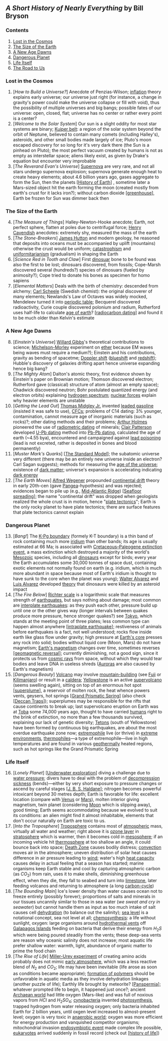 ## _A Short History of Nearly Everything_ by Bill Bryson

### Contents

1. [Lost in the Cosmos](#lost-in-the-cosmos)
2. [The Size of the Earth](#the-size-of-the-earth)
3. [A New Age Dawns](#a-new-age-dawns)
4. [Dangerous Planet](#dangerous-planet)
5. [Life Itself](#life-itself)
6. [The Road to Us](#the-road-to-us)

### Lost in the Cosmos

1. [_How to Build a Universe?_] Anecdote of Penzias-Wilson; [inflation](https://en.wikipedia.org/wiki/Inflation_(cosmology)) theory explains early universe; our universe just right (for instance, a change in gravity's power could make the universe collapse or fill with void), thus the possibility of multiple universes and big bangs; possible fates of our universe: open, closed, flat; universe has no center or rather every point is a center?
2. [_Welcome to the Solar System_] Our sun is a slight oddity for most star systems are binary; [Kuiper belt](https://en.wikipedia.org/wiki/Kuiper_belt): a region of the solar system beyond the orbit of Neptune, believed to contain many comets (including Halley's), asteroids, and other small bodies made largely of ice; Pluto's moon escaped discovery for so long for it's very dark there (the Sun is a pinhead on Pluto); the most perfect vacuum created by humans is not as empty as interstellar space; aliens likely exist, as given by Drake's equation but encounter very improbable
3. [_The Reverand Evan's Universe_] [Supernova](https://en.wikipedia.org/wiki/Supernova) are very rare, and not all stars undergo supernova explosion; supernova generate enough heat to create heavy elements; about 4.6 billion years ago, gases aggregate to form the Sun, then the planets [[History of Earth](https://en.wikipedia.org/wiki/History_of_Earth)] , sometime later a Mars-sized object hit the earth forming the moon (created mostly from earth's crust for it lacks iron?); without carbon dioxide [[greenhouse](https://en.wikipedia.org/wiki/Greenhouse_effect)], Earth be frozen for Sun was dimmer back then

### The Size of the Earth

4. [_The Measure of Things_] Halley-Newton-Hooke anecdote; Earth, not perfect sphere, flatten at poles due to centrifugal force; [Henry Cavendish](https://en.wikipedia.org/wiki/Henry_Cavendish) anecdotes: extremely shy, measured the mass of the earth
5. [_The Stone-Breakers_] [James Hutton](https://en.wikipedia.org/wiki/James_Hutton) and modern geology, he reasoned that deposits into oceans must be accompanied by uplift (mountains) otherwise the crust would be uniform; [catastrophism](https://en.wikipedia.org/wiki/Catastrophism) and [uniformitarianism](https://en.wikipedia.org/wiki/Uniformitarianism) (gradualism) in shaping the Earth
6. [_Science Red in Tooth and Claw_] First [dinosuar](https://en.wikipedia.org/wiki/Dinosaur) bone to be found was also the first to be lost; dinosuars discovered, from fossils; Cope-Marsh discovered several (hundreds?) species of dinosuars (fueled by animosity?); Cope tried to donate his bones as specimen for homo sapiens
7. [_Elemental Matters_] Deals with the birth of chemistry: descended from alchemy; [Carl Scheele](https://en.wikipedia.org/wiki/Carl_Wilhelm_Scheele) (Swedish chemist): the original discoverer of many elements; Newlands's Law of Octaves was widely mocked, Mendeleev turned it into [periodic table](https://en.wikipedia.org/wiki/History_of_the_periodic_table); Becquerel discovered radioactivity, Curie couple discovered polonium and radium, Rutherford uses half-life to calculate [age of earth](https://en.wikipedia.org/wiki/Age_of_Earth)? [[radiocarbon dating](https://en.wikipedia.org/wiki/Radiocarbon_dating)] and found it to be much older than Kelvin's estimate

### A New Age Dawns

8. [_Einstein's Universe_] [Willard Gibbs](https://en.wikipedia.org/wiki/Josiah_Willard_Gibbs)'s theoretical contributions to science; [Michelson-Morley](https://en.wikipedia.org/wiki/Michelson%E2%80%93Morley_experiment) experiment on [ether](https://en.wikipedia.org/wiki/Luminiferous_aether) because EM waves being waves must require a medium?); Einstein and his contributions, gravity as bending of spacetme; [Doppler shift](https://en.wikipedia.org/wiki/Doppler_effect) ([blueshift](https://en.wikipedia.org/wiki/Redshift#Blueshift) and [redshift](https://en.wikipedia.org/wiki/Redshift)); Hubble's discovery of galaxies drifting apart hence universe expanding hence big bang?
9. [_The Mighty Atom_] Dalton's atomic theory, first evidence shown by Einstein's paper on Brownian motion; Thomson discovered electron; Rutherford gave (classical) structure of atom (almost an empty space); Chadwick discovered neutron; Bohr postulated quantized energy (and electron orbits) explaining [hydrogen spectrum](https://en.wikipedia.org/wiki/Hydrogen_spectral_series); [nuclear forces](https://en.wikipedia.org/wiki/Nuclear_force) explain why heavier elements are unstable
10. [_Getting the Lead Out_] [Thomas Midgley Jr.](https://en.wikipedia.org/wiki/Thomas_Midgley_Jr.) invented [leaded gasoline](https://en.wikipedia.org/wiki/Tetraethyllead) (insisted it was safe to use), [CFCs](https://en.wikipedia.org/wiki/Chlorofluorocarbon); problems of C14 dating: 3% younger, contamination, cannot measure age of inorganic materials (such as rocks)?; other dating methods and their problems; [Arthur Holmes](https://en.wikipedia.org/wiki/Arthur_Holmes) pioneered the use of [radiometric dating](https://en.wikipedia.org/wiki/Radiometric_dating) of minerals; [Clair Patterson](https://en.wikipedia.org/wiki/Clair_Cameron_Patterson) developed [U-Pb dating](https://en.wikipedia.org/wiki/Uranium%E2%80%93lead_dating) method into [Pb-Pb dating](https://en.wikipedia.org/wiki/Lead%E2%80%93lead_dating), calculated the age of earth (~4.55 bya), encountered and campaigned against [lead poisoning](https://en.wikipedia.org/wiki/Lead_poisoning) (lead is not excreted, rather is deposited in bones and blood permanently)
11. [_Muster Mark's Quarks_] [[The Standard Model](https://en.wikipedia.org/wiki/Standard_Model)]; the subatomic universe very different (there may be an entirely new universe inside an electron? Carl Sagan suggests); methods for measuring the [age of the universe](https://en.wikipedia.org/wiki/Age_of_the_universe); existence of [dark matter](https://en.wikipedia.org/wiki/Dark_matter); universe's expansion is accelerating indicating [dark energy](https://en.wikipedia.org/wiki/Dark_energy)
12. [_The Earth Moves_] [Alfred Wegener](https://en.wikipedia.org/wiki/Alfred_Wegener) propounded [continental drift](https://en.wikipedia.org/wiki/Continental_drift) theory in early 20th-cen (gave [Pangea](https://en.wikipedia.org/wiki/Pangaea)-hypothesis) and was rejected; evidences began to pile up (e.g., [Mid-Atlantic Ridge](https://en.wikipedia.org/wiki/Mid-Atlantic_Ridge)) [[Seafloor spreading](https://en.wikipedia.org/wiki/Seafloor_spreading)]; the name "continental drift" was dropped when geologists realized the whole crust is in motion, hence "[plate tectonics](https://en.wikipedia.org/wiki/Plate_tectonics)"; Earth is the only rocky planet to have plate tectonics; there are surface features that plate tectonics cannot explain

### Dangerous Planet

13. [_Bang!_] The [K-Pg boundary](https://en.wikipedia.org/wiki/Cretaceous%E2%80%93Paleogene_boundary) (formely K-T boundary) is a thin band of rock containing much more [iridium](https://en.wikipedia.org/wiki/Iridium) than other bands; its age is usually estimated at 66 Ma; is associated with [Cretaceous–Paleogene extinction event](https://en.wikipedia.org/wiki/Cretaceous%E2%80%93Paleogene_extinction_event), a mass extinction which destroyed a majority of the world's [Mesozoic](https://en.wikipedia.org/wiki/Mesozoic) species, including all [dinosaurs](https://en.wikipedia.org/wiki/Dinosaur) except for birds; every year the Earth accumulates some 30,000 tonnes of space dust, containing exotic elements not normally found on earth (e.g. iridium, which is much more abundant in space because most of Earth's iridium is thought to have sunk to the core when the planet was young); [Walter Alvarez](https://en.wikipedia.org/wiki/Walter_Alvarez) and [Luis Alvarez](https://en.wikipedia.org/wiki/Luis_Walter_Alvarez) developed [theory](https://en.wikipedia.org/wiki/Alvarez_hypothesis) that dinosaurs were killed by an asteroid impact
14. [_The Fire Below_] [Richter scale](https://en.wikipedia.org/wiki/Richter_scale) is a logarithmic scale that measures strength of [earthquates](https://en.wikipedia.org/wiki/Earthquake), but says nothing about damage; most common are [interplate earthquakes](https://en.wikipedia.org/wiki/Interplate_earthquake): as they push each other, pressure build up until one or the other gives way (longer intervals between quakes produce more pressure, hence stronger quakes?) see [Tokyo](https://en.wikipedia.org/wiki/Tokyo), which stands at the meeting point of three plates; less common type can happen almost anywhere [[intraplate earthquake](https://en.wikipedia.org/wiki/Intraplate_earthquake)]; restiveness of animals before earthquakes is a fact, not well understood; rocks flow inside earth like glass flow under gravity; high pressure at [Earth's core](https://en.wikipedia.org/wiki/Internal_structure_of_Earth) presses any rock into solid; bodies without liquid core (Moon, Mars) do not have magnetism; [Earth's magnetism](https://en.wikipedia.org/wiki/Earth%27s_magnetic_field) changes over time, sometimes reverses [[geomagnetic reversal](https://en.wikipedia.org/wiki/Geomagnetic_reversal)]; currently diminishing, not a good sign, since it protects us from [cosmic rays](https://en.wikipedia.org/wiki/Cosmic_ray) from space, without which they would tear bodies and leave DNA in useless shreds ([Auroras](https://en.wikipedia.org/wiki/Aurora) are also caused by Earth's magnetism)
15. [_Dangerous Beauty_] [Volcano](https://en.wikipedia.org/wiki/Volcano) may involve [mountain-building](https://en.wikipedia.org/wiki/Mountain_formation) (see [Fuji](https://en.wikipedia.org/wiki/Mount_Fuji) or [Kilimanjaro](https://en.wikipedia.org/wiki/Mount_Kilimanjaro)) or result in a [caldera](https://en.wikipedia.org/wiki/Caldera); [Yellowstone](https://en.wikipedia.org/wiki/Yellowstone_National_Park) is an active [supervolcano](https://en.wikipedia.org/wiki/Supervolcano) (seems swelling again), sitting on top of an enormous hot spot [[superplume](https://en.wikipedia.org/wiki/Superswell)], a reservoir of molten rock, the heat whence powers vents, geysers, hot springs [[Grand Prismatic Spring](https://en.wikipedia.org/wiki/Grand_Prismatic_Spring)] (also check [[Deccan Traps](https://en.wikipedia.org/wiki/Deccan_Traps)]); superplumes may be responsible for the rifts that cause continents to break up; last supervolcano eruption on Earth was at [Toba](https://en.wikipedia.org/wiki/Youngest_Toba_eruption) some 74,000 years ago, thought to have carried [humans](https://en.wikipedia.org/wiki/Youngest_Toba_eruption#Possible_effects_on_Homo) right to the brink of extinction, no more than a few thousands survived, explaining our lack of genetic diversity; [Tetons](https://en.wikipedia.org/wiki/Teton_Range) (south of Yellowstone) have been formed by continuous big earthquakes, are about the most overdue earthquake zone now; [extremophile](https://en.wikipedia.org/wiki/Extremophile) live (or thrive) in [extreme environments](https://en.wikipedia.org/wiki/Extreme_environment), [thermophiles](https://en.wikipedia.org/wiki/Thermophile)—a type of extremophile—live in high temperatures and are found in various [geothermally](https://en.wikipedia.org/wiki/Geothermal_energy) heated regions, such as hot springs like the Grand Prismatic Spring

### Life Itself

16. [_Lonely Planet_] [[Underwater exploration](https://en.wikipedia.org/wiki/Underwater_exploration)] diving a challenge due to [water pressure](https://en.wikipedia.org/wiki/Ambient_pressure); divers have to deal with the problem of [decompression sickness](https://en.wikipedia.org/wiki/Decompression_sickness) (bends)—either by very short exposure to pressure changes or ascend by careful stages [[J. B. S. Haldane](https://en.wikipedia.org/wiki/J._B._S._Haldane)]; nitrogen becomes powerful intoxicant beyond 30 metres depth; Earth is favorable for life: excellent location (compare with [Venus](https://simple.wikipedia.org/wiki/Venus) or [Mars](https://en.wikipedia.org/wiki/Climate_of_Mars)), molten interior giving magnetism, twin planet (considering [Moon](https://en.wikipedia.org/wiki/Moon) which is slipping away), good timing; Earth seems accommodating because we evolved to suit its conditions: an alien might find it almost inhabitable, elements that don't occur naturally on Earth are toxic to us.
17. [_Into the Troposphere_] [Troposphere](https://en.wikipedia.org/wiki/Troposphere) contains most of [atmospheric](https://en.wikipedia.org/wiki/Atmosphere_of_Earth) mass, virtually all water and weather; right above it is [ozone layer](https://en.wikipedia.org/wiki/Ozone_layer) in [stratosphere](https://en.wikipedia.org/wiki/Stratosphere) which is warmer, then it becomes cold in [mesosphere](https://en.wikipedia.org/wiki/Mesosphere); if an incoming vehicle hit [thermosphere](https://en.wikipedia.org/wiki/Thermosphere) at too shallow an angle, it could bounce back into space; [Death Zone](https://en.wikipedia.org/wiki/Death_zone) causes bodily distress; [convection](https://en.wikipedia.org/wiki/Convection) moves air in the atmosphere; uneven distribution of solar heat causes difference in air pressure leading to [wind](https://en.wikipedia.org/wiki/Wind); water's high [heat capacity](https://en.wikipedia.org/wiki/Heat_capacity) causes delay in actual feeling that a season has started; marine organisms keep Earth stable and cool by capturing atmospheric carbon (as $CO_2$) from rain, uses it to make shells, diminishing greenhouse effect, when they die, they fall to seabed and turn into [limestone](https://en.wikipedia.org/wiki/Limestone), later feeding volcanos and returning to atmosphere (a long [carbon-cycle](https://en.wikipedia.org/wiki/Carbon_cycle))
18. [_The Bounding Main_] Ice's lower density than water causes ocean not to freeze entirely (possibly forever); proportions of salts and minerals in our tissues uncannily similar to those in sea water (_we sweat and cry in seawater_) but cannot handle them as input as too much intake of salt causes cell [dehydration](https://en.wikipedia.org/wiki/Dehydration) (to balance out the salinity); [sea level](https://en.wikipedia.org/wiki/Sea_level) is a notational concept, sea not level at all; [chemosynthesis](https://en.wikipedia.org/wiki/Chemosynthesis): a life without sunlight, oxygen: large organisms around [hydrothermal vents](https://en.wikipedia.org/wiki/Hydrothermal_vent) off [Galapagos Islands](https://en.wikipedia.org/wiki/Gal%C3%A1pagos_Islands) feeding on bacteria that derive their energy from $H_2 S$ which were being poured steadily from the vents; these deep-sea vents are reason why oceanic salinity does not increase; most aquatic life prefer shallow water: warmth, light, abundance of organic matter to prime the food chain
19. [_The Rise of Life_] [Miller-Urey experiment](https://en.wikipedia.org/wiki/Miller%E2%80%93Urey_experiment) of creating amino acids probably does not mimic [early atmosphere](https://en.wikipedia.org/wiki/Atmosphere_of_Earth#Evolution_of_Earth's_atmosphere), which was a less reactive blend of $N_2$ and $CO_2$; life may have been inevitable (life arose as soon as conditions became appropriate); [formation of polymers](https://en.wikipedia.org/wiki/Polymer#Synthesis) should be unfavorable in aquatic media as they involve dehydration linkages (another puzzle of life); Earthly life brought by meteorite? [[Panspermia](https://en.wikipedia.org/wiki/Panspermia)]; whatever prompted life to begin, it happened just once?; ancient [Archaean world](https://en.wikipedia.org/wiki/Archean) had little oxygen (Mars-like) and was full of noxious vapors from $HCl$ and $H_2 SO_4$; [cynobacteria](https://en.wikipedia.org/wiki/Cyanobacteria) invented [photosynthesis](https://en.wikipedia.org/wiki/Photosynthesis), trapped hydrogen from water releasing oxygen; only bacteria inhabited Earth for 2 billion years, until oxgen level increased to almost-present level; oxygen is very toxic in [anaerobic world](https://en.wikipedia.org/wiki/Anaerobic_organism); oxygen was more efficient for energy production and vanquished competitor organisms; mitochondrial invasion [endosymbiotic event](https://simple.wikipedia.org/wiki/Endosymbiosis) made complex life possible, [eukaryotes](https://en.wikipedia.org/wiki/Eukaryote) arrived suddenly in fossil record (check out [[history of life](https://en.wikipedia.org/wiki/History_of_life)])

